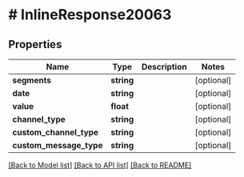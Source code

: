 # # InlineResponse20063

## Properties

Name | Type | Description | Notes
------------ | ------------- | ------------- | -------------
**segments** | **string** |  | [optional]
**date** | **string** |  | [optional]
**value** | **float** |  | [optional]
**channel_type** | **string** |  | [optional]
**custom_channel_type** | **string** |  | [optional]
**custom_message_type** | **string** |  | [optional]

[[Back to Model list]](../../README.md#models) [[Back to API list]](../../README.md#endpoints) [[Back to README]](../../README.md)

